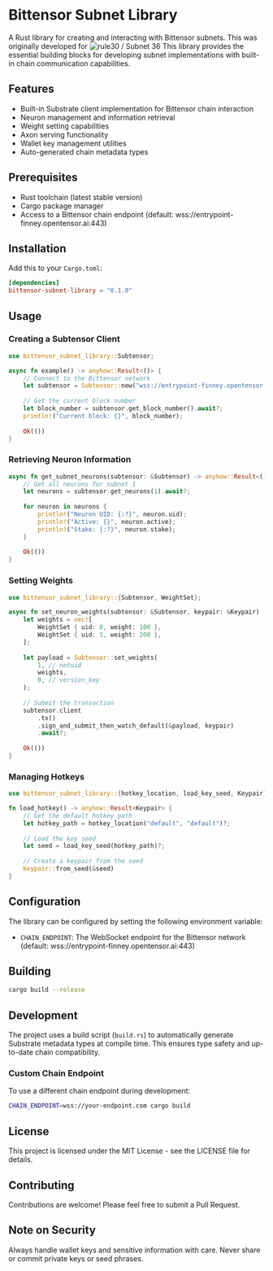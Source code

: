 # Bittensor Subnet Library

A Rust library for creating and interacting with Bittensor subnets. This was originally developed for ![rule30 / Subnet 36](https://github.com/womboai/rule-30-solver) This library provides the essential building blocks for developing subnet implementations with built-in chain communication capabilities.

## Features

- Built-in Substrate client implementation for Bittensor chain interaction
- Neuron management and information retrieval
- Weight setting capabilities
- Axon serving functionality
- Wallet key management utilities
- Auto-generated chain metadata types

## Prerequisites

- Rust toolchain (latest stable version)
- Cargo package manager
- Access to a Bittensor chain endpoint (default: wss://entrypoint-finney.opentensor.ai:443)

## Installation

Add this to your `Cargo.toml`:

```toml
[dependencies]
bittensor-subnet-library = "0.1.0"
```

## Usage

### Creating a Subtensor Client

```rust
use bittensor_subnet_library::Subtensor;

async fn example() -> anyhow::Result<()> {
    // Connect to the Bittensor network
    let subtensor = Subtensor::new("wss://entrypoint-finney.opentensor.ai:443").await?;
    
    // Get the current block number
    let block_number = subtensor.get_block_number().await?;
    println!("Current block: {}", block_number);
    
    Ok(())
}
```

### Retrieving Neuron Information

```rust
async fn get_subnet_neurons(subtensor: &Subtensor) -> anyhow::Result<()> {
    // Get all neurons for subnet 1
    let neurons = subtensor.get_neurons(1).await?;
    
    for neuron in neurons {
        println!("Neuron UID: {:?}", neuron.uid);
        println!("Active: {}", neuron.active);
        println!("Stake: {:?}", neuron.stake);
    }
    
    Ok(())
}
```

### Setting Weights

```rust
use bittensor_subnet_library::{Subtensor, WeightSet};

async fn set_neuron_weights(subtensor: &Subtensor, keypair: &Keypair) -> anyhow::Result<()> {
    let weights = vec![
        WeightSet { uid: 0, weight: 100 },
        WeightSet { uid: 1, weight: 200 },
    ];
    
    let payload = Subtensor::set_weights(
        1, // netuid
        weights,
        0, // version_key
    );
    
    // Submit the transaction
    subtensor.client
        .tx()
        .sign_and_submit_then_watch_default(&payload, keypair)
        .await?;
    
    Ok(())
}
```

### Managing Hotkeys

```rust
use bittensor_subnet_library::{hotkey_location, load_key_seed, Keypair};

fn load_hotkey() -> anyhow::Result<Keypair> {
    // Get the default hotkey path
    let hotkey_path = hotkey_location("default", "default")?;
    
    // Load the key seed
    let seed = load_key_seed(hotkey_path)?;
    
    // Create a keypair from the seed
    Keypair::from_seed(&seed)
}
```

## Configuration

The library can be configured by setting the following environment variable:

- `CHAIN_ENDPOINT`: The WebSocket endpoint for the Bittensor network (default: wss://entrypoint-finney.opentensor.ai:443)

## Building

```bash
cargo build --release
```

## Development

The project uses a build script (`build.rs`) to automatically generate Substrate metadata types at compile time. This ensures type safety and up-to-date chain compatibility.

### Custom Chain Endpoint

To use a different chain endpoint during development:

```bash
CHAIN_ENDPOINT=wss://your-endpoint.com cargo build
```

## License

This project is licensed under the MIT License - see the LICENSE file for details.

## Contributing

Contributions are welcome! Please feel free to submit a Pull Request.

## Note on Security

Always handle wallet keys and sensitive information with care. Never share or commit private keys or seed phrases.
